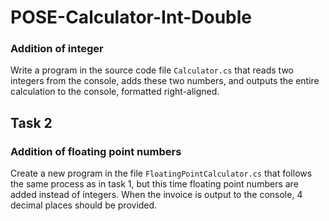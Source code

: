 # POSE-Calculator-Int-Double
### Addition of integer
Write a program in the source code file `Calculator.cs` that reads two integers from the console, adds these two numbers, and outputs the entire calculation to the console, formatted right-aligned.
## Task 2
### Addition of floating point numbers
Create a new program in the file `FloatingPointCalculator.cs` that follows the same process as in task 1, but this time floating point numbers are added instead of integers. When the invoice is output to the console, 4 decimal places should be provided.

